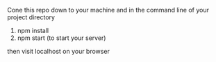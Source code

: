 Cone this repo down to your machine and in the command line of your project directory

   1. npm install
   2. npm start (to start your server)
   
then visit localhost on your browser
